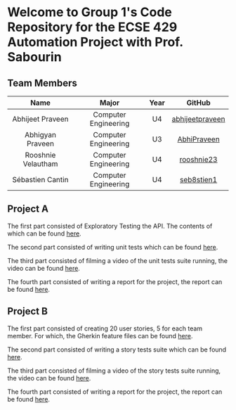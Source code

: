 # Welcome to Group 1's Code Repository for the ECSE 429 Automation Project with Prof. Sabourin

## Team Members 
| Name| Major| Year |GitHub|
| :---: |:---:|:---:| :---:|
|Abhijeet Praveen | Computer Engineering| U4 | [abhijeetpraveen](https://github.com/abhijeetpraveen)|
|Abhigyan Praveen | Computer Engineering| U3|[AbhiPraveen](https://github.com/AbhiPraveen)|
|Rooshnie Velautham | Computer Engineering| U4|[rooshnie23](https://github.com/rooshnie23)|
|Sébastien Cantin    | Computer Engineering | U4 |[seb8stien1](https://github.com/seb8stien1)|

## Project A

The first part consisted of Exploratory Testing the API. The contents of which can be found [here](https://github.com/seb8stien1/ECSE429-A1/tree/main/Exploratory%20Testing).

The second part consisted of writing unit tests which can be found [here](https://github.com/seb8stien1/ECSE429/tree/main/src/test/java/tests/unitTests).

The third part consisted of filming a video of the unit tests suite running, the video can be found [here](https://www.youtube.com/watch?v=Bm5irLbheT8&ab_channel=RooshnieVelautham).

The fourth part consisted of writing a report for the project, the report can be found [here](https://github.com/seb8stien1/ECSE429-A1/blob/main/Project%20A%20Report.pdf).

## Project B

The first part consisted of creating 20 user stories, 5 for each team member. For which, the Gherkin feature files can be found [here](https://github.com/seb8stien1/ECSE429/tree/main/src/test/resources).

The second part consisted of writing a story tests suite which can be found [here](https://github.com/seb8stien1/ECSE429/tree/main/src/test/java/tests/features).

The third part consisted of filming a video of the story tests suite running, the video can be found [here](https://www.youtube.com/watch?v=0Fwq0cPXK_Q).

The fourth part consisted of writing a report for the project, the report can be found [here](https://github.com/seb8stien1/ECSE429/blob/main/Project%20B%20Report.pdf).
